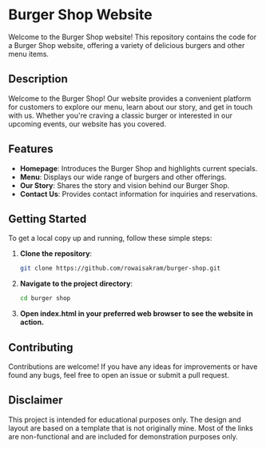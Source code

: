 # Burger Shop Website

Welcome to the Burger Shop website! This repository contains the code for a Burger Shop website, offering a variety of delicious burgers and other menu items.

## Description

Welcome to the Burger Shop! Our website provides a convenient platform for customers to explore our menu, learn about our story, and get in touch with us. Whether you're craving a classic burger or interested in our upcoming events, our website has you covered.

## Features

- **Homepage**: Introduces the Burger Shop and highlights current specials.
- **Menu**: Displays our wide range of burgers and other offerings.
- **Our Story**: Shares the story and vision behind our Burger Shop.
- **Contact Us**: Provides contact information for inquiries and reservations.

## Getting Started

To get a local copy up and running, follow these simple steps:

1. **Clone the repository**:
   ```sh
   git clone https://github.com/rowaisakram/burger-shop.git
2. **Navigate to the project directory**:
   ```sh
   cd burger shop
3. **Open index.html in your preferred web browser to see the website in action.**

## Contributing
Contributions are welcome! If you have any ideas for improvements or have found any bugs, feel free to open an issue or submit a pull request.

## Disclaimer
This project is intended for educational purposes only. The design and layout are based on a template that is not originally mine. Most of the links are non-functional and are included for demonstration purposes only.
